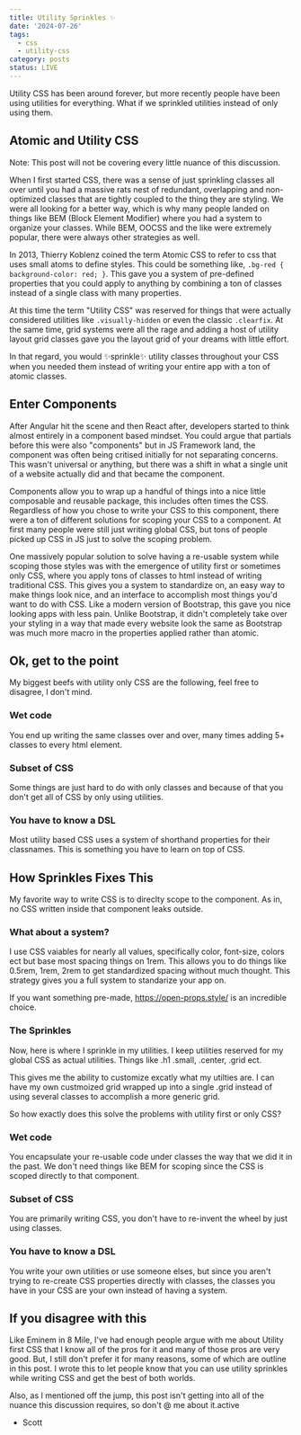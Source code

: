 ```yaml
---
title: Utility Sprinkles ✨
date: '2024-07-26'
tags:
  - css
  - utility-css
category: posts
status: LIVE
---
```


Utility CSS has been around forever, but more recently people have been using utilities for everything. What if we sprinkled utilities instead of only using them.

<!-- excerpt -->

## Atomic and Utility CSS

Note: This post will not be covering every little nuance of this discussion.

When I first started CSS, there was a sense of just sprinkling classes all over until you had a massive rats nest of redundant, overlapping and non-optimized classes that are tightly coupled to the thing they are styling. We were all looking for a better way, which is why many people landed on things like BEM (Block Element Modifier) where you had a system to organize your classes. While BEM, OOCSS and the like were extremely popular, there were always other strategies as well.

In 2013, Thierry Koblenz coined the term Atomic CSS to refer to css that uses small atoms to define styles. This could be something like, `.bg-red { background-color: red; }`. This gave you a system of pre-defined properties that you could apply to anything by combining a ton of classes instead of a single class with many properties.

At this time the term "Utility CSS" was reserved for things that were actually considered utilities like `.visually-hidden` or even the classic `.clearfix`. At the same time, grid systems were all the rage and adding a host of utility layout grid classes gave you the layout grid of your dreams with little effort.

In that regard, you would ✨sprinkle✨ utility classes throughout your CSS when you needed them instead of writing your entire app with a ton of atomic classes.

## Enter Components

After Angular hit the scene and then React after, developers started to think almost entirely in a component based mindset. You could argue that partials before this were also "components" but in JS Framework land, the component was often being critised initially for not separating concerns. This wasn't universal or anything, but there was a shift in what a single unit of a website actually did and that became the component. 

Components allow you to wrap up a handful of things into a nice little composable and reusable package, this includes often times the CSS. Regardless of how you chose to write your CSS to this component, there were a ton of different solutions for scoping your CSS to a component. At first many people were still just writing global CSS, but tons of people picked up CSS in JS just to solve the scoping problem. 

One massively popular solution to solve having a re-usable system while scoping those styles was with the emergence of utility first or sometimes only CSS, where you apply tons of classes to html instead of writing traditional CSS. This gives you a system to standardize on, an easy way to make things look nice, and an interface to accomplish most things you'd want to do with CSS. Like a modern version of Bootstrap, this gave you nice looking apps with less pain. Unlike Bootstrap, it didn't completely take over your styling in a way that made every website look the same as Bootstrap was much more macro in the properties applied rather than atomic.

## Ok, get to the point

My biggest beefs with utility only CSS are the following, feel free to disagree, I don't mind.

### Wet code

You end up writing the same classes over and over, many times adding 5+ classes to every html element.

### Subset of CSS

Some things are just hard to do with only classes and because of that you don't get all of CSS by only using utilities. 

### You have to know a DSL

Most utility based CSS uses a system of shorthand properties for their classnames. This is something you have to learn on top of CSS.

## How Sprinkles Fixes This

My favorite way to write CSS is to direclty scope to the component. As in, no CSS written inside that component leaks outside.

### What about a system?

I use CSS vaiables for nearly all values, specifically color, font-size, colors ect but base most spacing things on 1rem. This allows you to do things like 0.5rem, 1rem, 2rem to get standardized spacing without much thought. This strategy gives you a full system to standarize your app on.

If you want something pre-made, https://open-props.style/ is an incredible choice.

### The Sprinkles

Now, here is where I sprinkle in my utilities. I keep utilities reserved for my global CSS as actual utilities. Things like .h1 .small, .center, .grid ect. 

This gives me the ability to customize excatly what my utilties are. I can have my own custmoized grid wrapped up into a single .grid instead of using several classes to accomplish a more generic grid.

So how exactly does this solve the problems with utility first or only CSS?

### Wet code

You encapsulate your re-usable code under classes the way that we did it in the past. We don't need things like BEM for scoping since the CSS is scoped directly to that component.

### Subset of CSS

You are primarily writing CSS, you don't have to re-invent the wheel by just using classes.

### You have to know a DSL

You write your own utilities or use someone elses, but since you aren't trying to re-create CSS properties directly with classes, the classes you have in your CSS are your own instead of having a system.

## If you disagree with this

Like Eminem in 8 Mile, I've had enough people argue with me about Utility first CSS that I know all of the pros for it and many of those pros are very good. But, I still don't prefer it for many reasons, some of which are outline in this post. I wrote this to let people know that you can use utility sprinkles while writing CSS and get the best of both worlds. 

Also, as I mentioned off the jump, this post isn't getting into all of the nuance this discussion requires, so don't @ me about it.active

- Scott